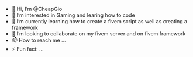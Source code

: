 - 👋 Hi, I’m @CheapGio
- 👀 I’m interested in Gaming and learing how to code 
- 🌱 I’m currently learning how to create a fivem script as well as creating a framework
- 💞️ I’m looking to collaborate on my fivem server and on fivem framework
- 📫 How to reach me ...
- ⚡ Fun fact: ...

<!---
CheapGio/CheapGio is a ✨ special ✨ repository because its `README.md` (this file) appears on your GitHub profile.
You can click the Preview link to take a look at your changes.
--->
